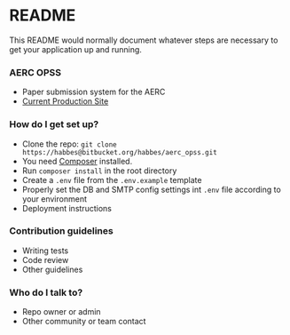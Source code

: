 # README #

This README would normally document whatever steps are necessary to get your application up and running.

### AERC OPSS ###

* Paper submission system for the AERC
* [Current Production Site](http://aercopss.newmark.co.ke)

### How do I get set up? ###

* Clone the repo: `git clone https://habbes@bitbucket.org/habbes/aerc_opss.git`
* You need [Composer](https://getcomposer.org/doc/00-intro.md) installed.
* Run `composer install` in the root directory
* Create a `.env` file from the `.env.example` template
* Properly set the DB and SMTP config settings int `.env` file according to your environment
* Deployment instructions

### Contribution guidelines ###

* Writing tests
* Code review
* Other guidelines

### Who do I talk to? ###

* Repo owner or admin
* Other community or team contact